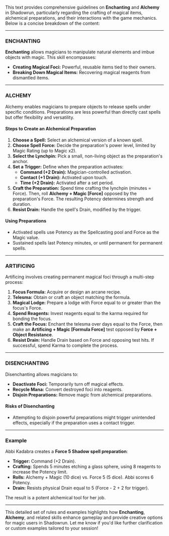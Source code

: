 This text provides comprehensive guidelines on **Enchanting** and **Alchemy** in Shadowrun, particularly regarding the crafting of magical items, alchemical preparations, and their interactions with the game mechanics. Below is a concise breakdown of the content:

---

### **ENCHANTING**

**Enchanting** allows magicians to manipulate natural elements and imbue objects with magic. This skill encompasses:

- **Creating Magical Foci:** Powerful, reusable items tied to their owners.
- **Breaking Down Magical Items:** Recovering magical reagents from dismantled items.

---

### **ALCHEMY**

Alchemy enables magicians to prepare objects to release spells under specific conditions. Preparations are less powerful than directly cast spells but offer flexibility and versatility.

#### **Steps to Create an Alchemical Preparation**

1. **Choose a Spell:** Select an alchemical version of a known spell.
2. **Choose Spell Force:** Decide the preparation's power level, limited by Magic Rating (up to Magic x2).
3. **Select the Lynchpin:** Pick a small, non-living object as the preparation's anchor.
4. **Set a Trigger:** Define when the preparation activates:
    - **Command (+2 Drain):** Magician-controlled activation.
    - **Contact (+1 Drain):** Activated upon touch.
    - **Time (+2 Drain):** Activated after a set period.
5. **Craft the Preparation:** Spend time crafting the lynchpin (minutes = Force). Then, roll **Alchemy + Magic [Force]** opposed by the preparation's Force. The resulting Potency determines strength and duration.
6. **Resist Drain:** Handle the spell's Drain, modified by the trigger.

#### **Using Preparations**

- Activated spells use Potency as the Spellcasting pool and Force as the Magic value.
- Sustained spells last Potency minutes, or until permanent for permanent spells.

---

### **ARTIFICING**

Artificing involves creating permanent magical foci through a multi-step process:

1. **Focus Formula:** Acquire or design an arcane recipe.
2. **Telesma:** Obtain or craft an object matching the formula.
3. **Magical Lodge:** Prepare a lodge with Force equal to or greater than the focus's Force.
4. **Spend Reagents:** Invest reagents equal to the karma required for bonding the focus.
5. **Craft the Focus:** Enchant the telesma over days equal to the Force, then make an **Artificing + Magic [Formula Force]** test opposed by **Force + Object Resistance**.
6. **Resist Drain:** Handle Drain based on Force and opposing test hits. If successful, spend Karma to complete the process.

---

### **DISENCHANTING**

Disenchanting allows magicians to:

- **Deactivate Foci:** Temporarily turn off magical effects.
- **Recycle Mana:** Convert destroyed foci into reagents.
- **Disjoin Preparations:** Remove magic from alchemical preparations.

#### Risks of Disenchanting

- Attempting to disjoin powerful preparations might trigger unintended effects, especially if the preparation uses a contact trigger.

---

### **Example**

Abbi Kadabra creates a **Force 5 Shadow spell preparation**:

- **Trigger:** Command (+2 Drain).
- **Crafting:** Spends 5 minutes etching a glass sphere, using 8 reagents to increase the Potency limit.
- **Rolls:** Alchemy + Magic (10 dice) vs. Force 5 (5 dice). Abbi scores 6 Potency.
- **Drain:** Resists physical Drain equal to 5 (Force - 2 + 2 for trigger).

The result is a potent alchemical tool for her job.

---

This detailed set of rules and examples highlights how **Enchanting**, **Alchemy**, and related skills enhance gameplay and provide creative options for magic users in Shadowrun. Let me know if you'd like further clarification or custom examples tailored to your session!